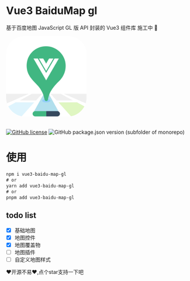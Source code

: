 # Vue3 BaiduMap gl

基于百度地图 JavaScript GL 版 API 封装的 Vue3 组件库 施工中 🚧

<img src='./docs/.vuepress/public/logo.png' style="border-radius:48px;overflow:hidden; width:220px;">
<br />
<br />

[![GitHub license](https://img.shields.io/github/license/yue1123/img-previewer?style=flat-square)](https://github.com/yue1123/img-previewer/blob/main/LICENSE)
<img src="https://img.shields.io/github/package-json/v/yue1123/vue3-baidu-map-gl?color=f90&style=flat-square" alt="GitHub package.json version (subfolder of monorepo)">

# 使用
```shell
npm i vue3-baidu-map-gl
# or
yarn add vue3-baidu-map-gl
# or
pnpm add vue3-baidu-map-gl
```

## todo list

-   [x] 基础地图
-   [x] 地图控件
-   [x] 地图覆盖物
-   [ ] 地图插件
-   [ ] 自定义地图样式

❤️开源不易❤️,点个star支持一下吧